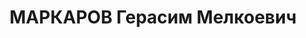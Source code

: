 ---
title: МАРКАРОВ Герасим Мелкоевич
description: "Род. в 1894, г. Тбилиси, армянин. Род занятий: до ареста находился под\
  \ следствием. \n  Осужден Тройкой при НКВД ГССР 11.02.1938. Мера наказания: расстрел\
  \ с конфискацией личного имущества"
---